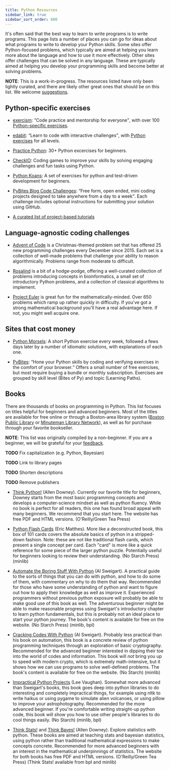 ```yaml
---
title: Python Resources
sidebar_link: true
sidebar_sort_order: 600
---
```


It's often said that the best way to learn to write programs is to write programs. This page lists a number of places you can go for ideas about what programs to write to develop your Python skills. Some sites offer Python-focused problems, which typically are aimed at helping you learn more about the language and how to use it more effectively. Other sites offer challenges that can be solved in any language. These are typically aimed at helping you develop your programming skills and become better at solving problems.

**NOTE**: This is a work-in-progress. The resources listed have only been lightly curated, and there are likely other great ones that should be on this list. We welcome [suggestions](#edit-page).

## Python-specific exercises

- [exercism](https://exercism.io/): <q>Code practice and mentorship for everyone</q>, with over 100 [Python-specific exercises](https://exercism.io/tracks/python).

- [edabit](https://edabit.com/): <q>Learn to code with interactive challenges</q>, with [Python exercises](https://edabit.com/challenges/python3) for all levels.

- [Practice Python](https://www.practicepython.org/): 30+ Python excercises for beginners.

- [CheckIO](https://checkio.org/): Coding games to improve your skills by solving engaging challenges and fun tasks using Python.

- [Python Koans](https://github.com/gregmalcolm/python_koans): A set of exercises for python and test-driven development for beginners.

- [PyBites Blog Code Challenges](https://codechalleng.es/challenges/): <q>Free form, open ended, mini coding projects designed to take anywhere from a day to a week</q>. Each challenge includes optional instructions for submitting your solution using GitHub.

- [A curated list of project-based tutorials](https://github.com/tuvtran/project-based-learning#python)

## Language-agnostic coding challenges

- [Advent of Code](https://adventofcode.com/) is a Christmas-themed problem set that has offered 25 new programming challenges every December since 2015. Each set is a collection of well-made problems that challenge your ability to reason algorithmically. Problems range from moderate to difficult.

- [Rosalind](http://rosalind.info/problems/locations/) is a bit of a hodge-podge, offering a well-curated collection of problems introducing concepts in bioinformatics, a small set of introductory Python problems, and a collection of classical algorithms to implement.

- [Project Euler](https://projecteuler.net/) is great fun for the mathematically-minded. Over 650 problems which ramp up rather quickly in difficulty. If you've got a strong mathematical background you'll have a real advantage here. If not, you might well acquire one.

## Sites that cost money

- [Python Morsels](https://www.pythonmorsels.com/): A short Python exercise every week, followed a fews days later by a number of idiomatic solutions, with explanations of each one.

- [PyBites](https://codechalleng.es/): <q>Hone your Python skills by coding and verifying exercises in the comfort of your browser.</q> Offers a small number of free exercises, but most require buying a bundle or monthly subscription. Exercises are grouped by skill level (Bites of Py) and topic (Learning Paths).

## Books

There are thousands of books on programming in Python. This list focuses on titles helpful for beginners and advanced beginners. Most of the titles are available for free online or through a Boston-area library system ([Boston Public Library](https://www.bpl.org/) or [Minuteman Library Network](https://www.minlib.net/)), as well as for purchase through your favorite bookseller.

**NOTE**: This list was originally compiled by a non-beginner. If you are a beginner, we will be grateful for your [feedback](#edit-page).

**TODO** Fix capitalization (e.g. Python, Bayesian)

**TODO** Link to library pages

**TODO** Shorten descriptions

**TODO** Remove publishers

- [Think Python!](https://greenteapress.com/wp/think-python-2e/) (Allen Downey). Currently our favorite title for beginners, Downey starts from the most basic programming concepts and develops a computer-science mindset as well as python fluency. While no book is perfect for all readers, this one has found broad appeal with many beginners. We recommend that you start here. The website has free PDF and HTML versions. (O'Reilly/Green Tea Press)

- [Python Flash Cards](https://nostarch.com/pythonflashcards) (Eric Matthes). More like a deconstructed book, this box of 101 cards covers the absolute basics of python in a stripped-down fashion. Note: these are not like traditional flash cards, which present a single concept per card. Each "card" is more like a quick reference for some piece of the larger python puzzle. Potentially useful for beginners looking to review their understanding. (No Starch Press) (minlib)

- [Automate the Boring Stuff With Python](https://automatetheboringstuff.com/) (Al Sweigart). A practical guide to the sorts of things that you can do with python, and how to do some of them, with commentary on why to do them that way. Recommended for those who have some understanding of python and want to figure out how to apply their knowledge as well as improve it. Experienced programmers without previous python exposure will probably be able to make good use of this book as well. The adventurous beginner might be able to make reasonable progress using Sweigart's introductory chapter to learn python fundamentals, but this is probably not an ideal place to start your python journey. The book's content is available for free on the website. (No Starch Press) (minlib, bpl)

- [Cracking Codes With Python](https://inventwithpython.com/cracking/) (Al Sweigart). Probably less practical than his book on automation, this book is a concrete review of python programming techniques through an exploration of basic cryptography. Recommended for the advanced beginner interested in dipping their toe into the world of codes and information. This book will *not* bring you up to speed with modern crypto, which is extremely math-intensive, but it shows how we can use programs to solve well-defined problems. The book's content is available for free on the website. (No Starch) (minlib)

- [Impractical Python Projects](https://nostarch.com/impracticalpythonprojects) (Lee Vaughan). Somewhat more advanced than Sweigart's books, this book goes deep into python libraries to do interesting and completely impractical things, for example using nltk to write haikus or using pygame to simulate alien volcanoes, or using pillow to improve your astrophotography. Recommended for the more advanced beginner. If you're comfortable writing straight-up python code, this book will show you how to use other people's libraries to do cool things easily. (No Starch) (minlib, bpl)

- [Think Stats!](https://greenteapress.com/wp/think-stats-2e/) and [Think Bayes!](http://greenteapress.com/wp/think-bayes/) (Allen Downey). Explore statistics with python. These books are aimed at teaching stats and bayesian statistics, using python rather than traditional mathematical expressions to make concepts concrete. Recommended for more advanced beginners with an interest in the mathematical underpinnings of statistics. The website for both books has free PDF and HTML versions. (O'Reilly/Green Tea Press) (Think Stats! available from bpl and minlib)
